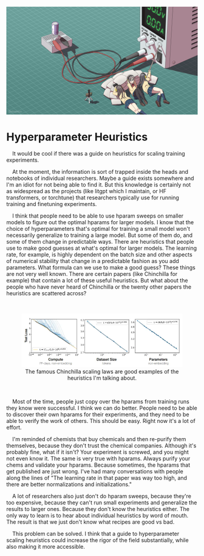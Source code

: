 

<div style="text-align: center;">

![](images/107214767_p0.png)

</div>

# Hyperparameter Heuristics

    It would be cool if there was a guide on heuristics for scaling training experiments.

    At the moment, the information is sort of trapped inside the heads and notebooks of individual researchers. Maybe a guide exists somewhere and I'm an idiot for not being able to 
find it. But this knowledge is certainly not as widespread as the projects (like litgpt which I maintain, or HF transformers, or torchtune) that researchers typically use for running 
training and finetuning experiments.

    I think that people need to be able to use hparam sweeps on smaller models to figure out the optimal hparams for larger models. I know that the choice of hyperparameters that's 
optimal for training a small model won't necessarily generalize to training a large model. But some of them do, and some of them change in predictable ways. There are heuristics that 
people use to make good guesses at what's optimal for larger models. The learning rate, for example, is highly dependent on the batch size and other aspects of numerical stability 
that change in a predictable fashion as you add parameters. What formula can we use to make a good guess? These things are not very well known. There are certain papers (like 
Chinchilla for example) that contain a lot of these useful heuristics. But what about the people who have never heard of Chinchilla or the twenty other papers the heuristics are 
scattered across?


<br>
<div style="text-align: center;">
<figure>
<img src="images/chinchilla.png">
<figcaption aria-hidden="true">The famous Chinchilla scaling laws are good examples of the heuristics I'm talking about.</figcaption>
</figure>
</div>
<br>

    Most of the time, people just copy over the hparams from training runs they know were successful. I think we can do better. People need to be able to discover their own hparams 
for their experiments, and they need to be able to verify the work of others. This should be easy. Right now it's a lot of effort.

    I'm reminded of chemists that buy chemicals and then re-purify them themselves, because they don't trust the chemical companies. Although it's probably fine, what if it isn't? 
Your experiment is screwed, and you might not even know it. The same is very true with hparams. Always purify your chems and validate your hparams. Because sometimes, the hparams that 
get published are just wrong. I've had many conversations with people along the lines of "The learning rate in that paper was way too high, and there are better normalizations and 
initializations."

    A lot of researchers also just don't do hparam sweeps, because they're too expensive, because they can't run small experiments and generalize the results to larger ones. Because 
they don't know the heuristics either. The only way to learn is to hear about individual heuristics by word of mouth. The result is that we just don't know what recipes are good vs 
bad.

    This problem can be solved. I think that a guide to hyperparameter scaling heuristics could increase the rigor of the field substantially, while also making it more accessible.



